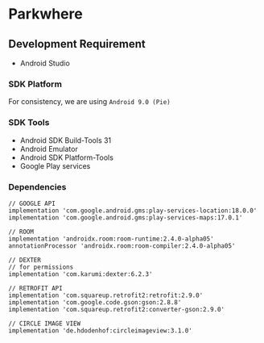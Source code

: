 # Parkwhere
## Development Requirement
- Android Studio

### SDK Platform
For consistency, we are using `Android 9.0 (Pie)`

### SDK Tools
- Android SDK Build-Tools 31
- Android Emulator
- Android SDK Platform-Tools
- Google Play services

### Dependencies 
    // GOOGLE API
    implementation 'com.google.android.gms:play-services-location:18.0.0'
    implementation 'com.google.android.gms:play-services-maps:17.0.1'

    // ROOM
    implementation 'androidx.room:room-runtime:2.4.0-alpha05'
    annotationProcessor 'androidx.room:room-compiler:2.4.0-alpha05'

    // DEXTER
    // for permissions
    implementation 'com.karumi:dexter:6.2.3'

    // RETROFIT API
    implementation 'com.squareup.retrofit2:retrofit:2.9.0'
    implementation 'com.google.code.gson:gson:2.8.8'
    implementation 'com.squareup.retrofit2:converter-gson:2.9.0'
    
    // CIRCLE IMAGE VIEW
    implementation 'de.hdodenhof:circleimageview:3.1.0'
    
